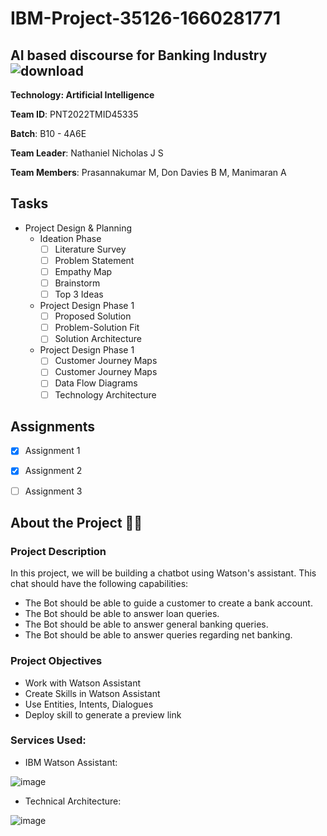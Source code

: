 # IBM-Project-35126-1660281771

## AI based discourse for Banking Industry ![download](https://user-images.githubusercontent.com/76097107/194715364-c82f9f2d-3b27-490c-86b9-03caa40f01c7.png)


**Technology: Artificial Intelligence** 

**Team ID**: PNT2022TMID45335

**Batch**: B10 - 4A6E

**Team Leader**: Nathaniel Nicholas J S

**Team Members**: Prasannakumar M, Don Davies B M, Manimaran A

## Tasks

* Project Design & Planning
    - Ideation Phase
        - [ ] Literature Survey
        - [ ] Problem Statement
        - [ ] Empathy Map
        - [ ] Brainstorm
        - [ ] Top 3 Ideas
    - Project Design Phase 1
        - [ ] Proposed Solution
        - [ ] Problem-Solution Fit
        - [ ] Solution Architecture
    - Project Design Phase 1
        - [ ] Customer Journey Maps
        - [ ] Customer Journey Maps
        - [ ] Data Flow Diagrams
        - [ ] Technology Architecture 

## Assignments 
  
  - [x] Assignment 1
  - [x] Assignment 2
  - [ ] Assignment 3
    
   
## About the Project :speech_balloon::robot:

### Project Description

In this project, we will be building a chatbot using Watson's assistant. This chat should have the following capabilities:

  * The Bot should be able to guide a customer to create a bank account.
  * The Bot should be able to answer loan queries.
  * The Bot should be able to answer general banking queries.
  * The Bot should be able to answer queries regarding net banking.
  
### Project Objectives

  * Work with Watson Assistant
  * Create Skills in Watson Assistant
  * Use Entities, Intents, Dialogues
  * Deploy skill to generate a preview link

### Services Used:

  * IBM Watson Assistant:
  
  ![image](https://user-images.githubusercontent.com/113464440/193436930-ea7a4d46-7181-412c-b374-ff239cafffba.png)

  * Technical Architecture:


  ![image](https://user-images.githubusercontent.com/113464440/193436946-bf8c361c-7ff3-4b43-9692-74761ccadd6a.png)
